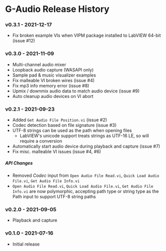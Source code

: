 # G-Audio Release History
### v0.3.1 - 2021-12-17
* Fix broken example VIs when VIPM package installed to LabVIEW 64-bit (issue #12)



### v0.3.0 - 2021-11-09
* Multi-channel audio mixer
* Loopback audio capture (WASAPI only)
* Sample pad & music visualizer examples
* Fix malleable VI broken wires (issue #4)
* Fix mp3 info memory error (issue #8)
* Upmix / downmix audio data to match audio device (issue #9)
* Auto cleanup audio devices on VI abort



### v0.2.1 - 2021-09-23
* Added `Get Audio File Position.vi` (issue #2)
* Codec detection based on file signature (issue #3)
* UTF-8 strings can be used as the path when opening files
    * LabVIEW's unicode support treats strings as UTF-16 LE, so will require a conversion
* Automatically start audio device during playback and capture (issue #7)
* Fix misc. malleable VI issues (issue #4, #6)

##### API Changes
* Removed *Codec* input from `Open Audio File Read.vi`, `Quick Load Audio File.vi`, `Get Audio File Info.vi`
* `Open Audio File Read.vi`, `Quick Load Audio File.vi`, `Get Audio File Info.vi` are now polymorphic, accepting path type or string type as the Path input to support UTF-8 string paths



### v0.2.0 - 2021-09-05
* Playback and capture



### v0.1.0 - 2021-07-16
* Initial release